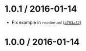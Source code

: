 <!--remark setext-->

<!--lint disable no-multiple-toplevel-headings -->

1.0.1 / 2016-01-14
==================

*   Fix example in `readme.md` ([`a783a82`](https://github.com/wooorm/retext-simplify/commit/a783a82))

1.0.0 / 2016-01-14
==================
